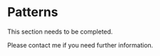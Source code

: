 # Patterns

This section needs to be completed.

Please contact me if you need further information.
